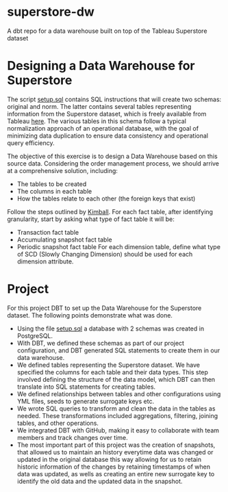 # superstore-dw
A dbt repo for a data warehouse built on top of the Tableau Superstore dataset

# Designing a Data Warehouse for Superstore
The script [setup.sql](https://github.com/vhpei/superstore-dw/blob/dev/setup.sql) contains SQL instructions that will create two schemas: original and norm. The latter contains several tables representing information from the Superstore dataset, which is freely available from Tableau [here](https://data.world/stanke/sample-superstore-2018). The various tables in this schema follow a typical normalization approach of an operational database, with the goal of minimizing data duplication to ensure data consistency and operational query efficiency.

The objective of this exercise is to design a Data Warehouse based on this source data. Considering the order management process, we should arrive at a comprehensive solution, including:
- The tables to be created
- The columns in each table
- How the tables relate to each other (the foreign keys that exist)

Follow the steps outlined by [Kimball](https://www.kimballgroup.com/data-warehouse-business-intelligence-resources/kimball-techniques/dimensional-modeling-techniques/four-4-step-design-process/).
For each fact table, after identifying granularity, start by asking what type of fact table it will be:
- Transaction fact table
- Accumulating snapshot fact table
- Periodic snapshot fact table
For each dimension table, define what type of SCD (Slowly Changing Dimension) should be used for each dimension attribute.

# Project
For this project DBT to set up the Data Warehouse for the Superstore dataset. The following points demonstrate what was done.
- Using the file [setup.sql](https://github.com/vhpei/superstore-dw/blob/dev/setup.sql) a database with 2 schemas was created in PostgreSQL.
- With DBT, we defined these schemas as part of our project configuration, and DBT generated SQL statements to create them in our data warehouse.
- We defined tables representing the Superstore dataset. We have specified the columns for each table and their data types. This step involved defining the structure of the data model, which DBT can then translate into SQL statements for creating tables.
- We defined relationships between tables and other configurations using YML files, seeds to generate surrogate keys etc.
- We wrote SQL queries to transform and clean the data in the tables as needed. These transformations included aggregations, filtering, joining tables, and other operations.
- We integrated DBT with GitHub, making it easy to collaborate with team members and track changes over time.
- The most important part of this project was the creation of snapshots, that allowed us to maintain an history everytime data was changed or updated in the original database this way allowing for us to retain historic information of the changes by retaining timestamps of when data was updated, as wells as creating an entire new surrogate key to identify the old data and the updated data in the snapshot.
